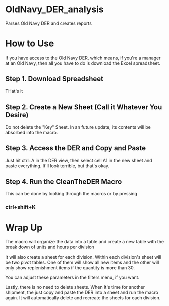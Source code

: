 # OldNavy_DER_analysis
Parses Old Navy DER and creates reports


# How to Use

If you have access to the Old Navy DER, which means, if you're 
a manager at an Old Navy, then all you have to do is download the 
Excel spreadsheet.

## Step 1. Download Spreadsheet
THat's it

## Step 2. Create a New Sheet (Call it Whatever You Desire)
Do not delete the "Key" Sheet. In an future update, its contents will be 
absorbed into the macro.

## Step 3. Access the DER and Copy and Paste
Just hit ctrl+A in the DER view, then select cell A1 in the new sheet
and paste everything. It'll look terrible, but that's okay.

## Step 4. Run the CleanTheDER Macro
This can be done by looking through the macros or by pressing
### ctrl+shift+K


# Wrap Up

The macro will organize the data into a table and create a new table
with the break down of units and hours per division

It will also create a sheet for each division. Within each division's sheet 
will be two pivot tables. One of them will show all new items and the other
will only show replenishment items if the quantity is more than 30.

You can adjust these parameters in the filters menu, if you want.

Lastly, there is no need to delete sheets. When It's time for another shipment,
the just copy and paste the DER into a sheet and run the macro again. It will 
automatically delete and recreate the sheets for each division.